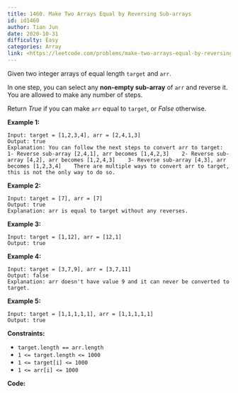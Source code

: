 ```yaml
---
title: 1460. Make Two Arrays Equal by Reversing Sub-arrays
id: id1460
author: Tian Jun
date: 2020-10-31
difficulty: Easy
categories: Array
link: <https://leetcode.com/problems/make-two-arrays-equal-by-reversing-sub-arrays/description/>
---
```


Given two integer arrays of equal length `target` and `arr`.

In one step, you can select any **non-empty sub-array** of `arr` and reverse
it. You are allowed to make any number of steps.

Return _True_ if you can make `arr` equal to `target`, or _False_ otherwise.



**Example 1:**
            
	Input: target = [1,2,3,4], arr = [2,4,1,3]    
	Output: true    
	Explanation: You can follow the next steps to convert arr to target:    1- Reverse sub-array [2,4,1], arr becomes [1,4,2,3]    2- Reverse sub-array [4,2], arr becomes [1,2,4,3]    3- Reverse sub-array [4,3], arr becomes [1,2,3,4]    There are multiple ways to convert arr to target, this is not the only way to do so.    

**Example 2:**
            
	Input: target = [7], arr = [7]    
	Output: true    
	Explanation: arr is equal to target without any reverses.    

**Example 3:**
            
	Input: target = [1,12], arr = [12,1]    
	Output: true    

**Example 4:**
            
	Input: target = [3,7,9], arr = [3,7,11]    
	Output: false    
	Explanation: arr doesn't have value 9 and it can never be converted to target.    

**Example 5:**
            
	Input: target = [1,1,1,1,1], arr = [1,1,1,1,1]    
	Output: true    



**Constraints:**

  * `target.length == arr.length`
  * `1 <= target.length <= 1000`
  * `1 <= target[i] <= 1000`
  * `1 <= arr[i] <= 1000`


**Code:**
